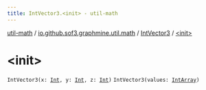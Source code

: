 ```yaml
---
title: IntVector3.<init> - util-math
---
```


[util-math](../../index.html) / [io.github.sof3.graphmine.util.math](../index.html) / [IntVector3](index.html) / [&lt;init&gt;](./-init-.html)

# &lt;init&gt;

`IntVector3(x: `[`Int`](https://kotlinlang.org/api/latest/jvm/stdlib/kotlin/-int/index.html)`, y: `[`Int`](https://kotlinlang.org/api/latest/jvm/stdlib/kotlin/-int/index.html)`, z: `[`Int`](https://kotlinlang.org/api/latest/jvm/stdlib/kotlin/-int/index.html)`)`
`IntVector3(values: `[`IntArray`](https://kotlinlang.org/api/latest/jvm/stdlib/kotlin/-int-array/index.html)`)`